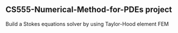 ## CS555-Numerical-Method-for-PDEs project
Build a Stokes equations solver by using Taylor-Hood element FEM
